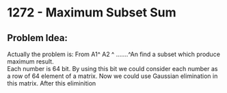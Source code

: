 # 1272 - Maximum Subset Sum
##  Problem Idea:
Actually the problem is:  From A1^ A2 ^ .......^An find a subset which produce maximum result.   
Each number is 64 bit. By using this bit we could consider each number as a row of 64 element of a matrix. Now we could use Gaussian elimination in this matrix. After this eliminition   

<!--stackedit_data:
eyJoaXN0b3J5IjpbLTE2MDQwMjczNTcsLTEyOTgxOTk3OF19
-->